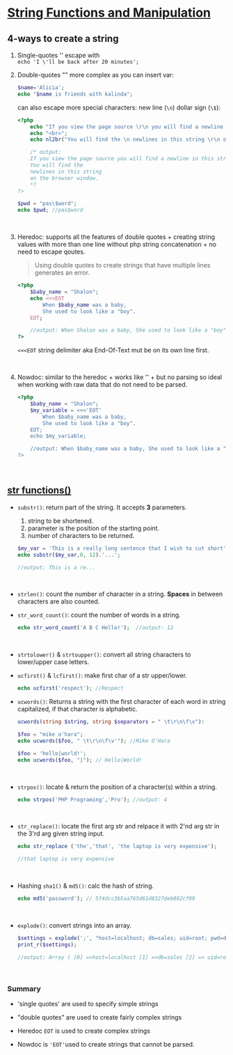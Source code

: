 # [String Functions and Manipulation](https://www.php.net/manual/en/ref.strings.php)

## 4-ways to create a string

1. Single-quotes '' escape with \
`echo 'I \'ll be back after 20 minutes';`

2. Double-quotes "" more complex as you can insert var:

    ```php
    $name='Alicia';
    echo "$name is friends with kalinda";
    ```

    can also escape more special characters: new line (`\n`) dollar sign (`\$`):

    ```php
    <?php
        echo "If you view the page source \r\n you will find a newline in this string.";
        echo "<br>";
        echo nl2br("You will find the \n newlines in this string \r\n on the browser window."); 

        /* output:
        If you view the page source you will find a newline in this string.
        You will find the
        newlines in this string
        on the browser window.
        *?
    ?>
    ```

    ```php
    $pwd = "pas\$word";
    echo $pwd; //pas$word
    ```

<br>

3. Heredoc: supports all the features of double quotes + creating string values with more than one line without php string concatenation + no need to escape qoutes.
    >  Using double quotes to create strings that have multiple lines generates an error.

    ```php
    <?php
        $baby_name = "Shalon";
        echo <<<EOT
            When $baby_name was a baby,
            She used to look like a "boy".
        EOT;

        //output: When Shalon was a baby, She used to look like a "boy"
    ?>
    ```

    `<<<EOT` string delimiter aka End-Of-Text mut be on its own line first.

<br>

4. Nowdoc: similar to the heredoc + works like '' + but no parsing so  ideal when working with raw data that do not need to be parsed.

    ```php
    <?php
        $baby_name = "Shalon";
        $my_variable = <<<'EOT'
            When $baby_name was a baby,
            She used to look like a "boy".
        EOT;
        echo $my_variable;

        //output: When $baby_name was a baby, She used to look like a "boy".
    ?>
    ```

<br>

## [str functions()](https://www.php.net/manual/en/ref.strings.php)

- `substr()`: return part of the string. It accepts **3** parameters.
    1. string to be shortened.
    2. parameter is the position of the starting point.
    3. number of characters to be returned.

    ```php
    $my_var = 'This is a really long sentence that I wish to cut short';
    echo substr($my_var,0, 12).'...';

    //output: This is a re...
    ```

<br>

- `strlen()`: count the number of character in a string. **Spaces** in between characters are also counted.

- `str_word_count()`: count the number of words in a string.

    ```php
    echo str_word_count('A B C Hello!');  //output: 12
    ```

<br>

- `strtolower()` & `strtoupper()`: convert all string characters to lower/upper case letters.

- `ucfirst()` & `lcfirst()`: make first char of a str upper/lower.

    ```PHP
    echo ucfirst('respect'); //Respect
    ```

- `ucwords()`: Returns a string with the first character of each word in string capitalized, if that character is alphabetic.

    ```php
    ucwords(string $string, string $separators = " \t\r\n\f\v"):

    $foo = "mike o'hara";
    echo ucwords($foo, " \t\r\n\f\v'"); //Mike O'Hara

    $foo = 'hello|world!';
    echo ucwords($foo, "|"); // Hello|World!
    ```

<br>

- `strpos()`: locate & return the position of a character(s) within a string.

    ```php
    echo strpos('PHP Programing','Pro'); //output: 4
    ```

<br>

- `str_replace()`: locate the first arg str and relpace it with 2'nd arg str in the 3'rd arg given string input.

    ```php
    echo str_replace ('the','that', 'the laptop is very expensive');

    //that laptop is very expensive
    ```

<br>

- Hashing `sha1()` & `md5()`: calc the hash of string.  

    ```php
    echo md5('password'); // 5f4dcc3b5aa765d61d8327deb882cf99
    ```

<br>

- `explode()`: convert strings into an array.

    ```php
    $settings = explode(';', "host=localhost; db=sales; uid=root; pwd=demo");
    print_r($settings);

    //output: Array ( [0] =>host=localhost [1] =>db=sales [2] => uid=root [3] => pwd=demo )
    ```

<br>

### Summary

- 'single quotes' are used to specify simple strings

- "double quotes" are used to create fairly complex strings
- Heredoc `EOT` is used to create complex strings
- Nowdoc is `'EOT'`used to create strings that cannot be parsed.
